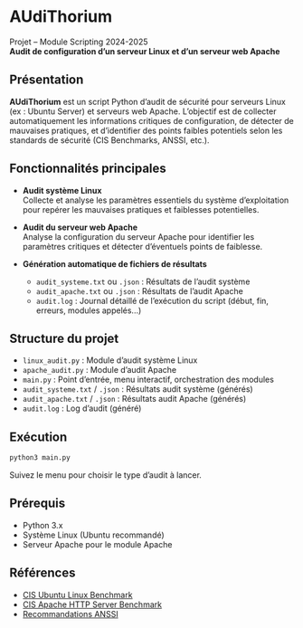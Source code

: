 # AUdiThorium

Projet – Module Scripting 2024-2025  
**Audit de configuration d’un serveur Linux et d’un serveur web Apache**

## Présentation

**AUdiThorium** est un script Python d’audit de sécurité pour serveurs Linux (ex : Ubuntu Server) et serveurs web Apache. L’objectif est de collecter automatiquement les informations critiques de configuration, de détecter de mauvaises pratiques, et d’identifier des points faibles potentiels selon les standards de sécurité (CIS Benchmarks, ANSSI, etc.).

## Fonctionnalités principales

- **Audit système Linux**  
  Collecte et analyse les paramètres essentiels du système d’exploitation pour repérer les mauvaises pratiques et faiblesses potentielles.

- **Audit du serveur web Apache**  
  Analyse la configuration du serveur Apache pour identifier les paramètres critiques et détecter d’éventuels points de faiblesse.

- **Génération automatique de fichiers de résultats**  
  - `audit_systeme.txt` ou `.json` : Résultats de l’audit système
  - `audit_apache.txt` ou `.json` : Résultats de l’audit Apache
  - `audit.log` : Journal détaillé de l’exécution du script (début, fin, erreurs, modules appelés...)

## Structure du projet

- `linux_audit.py` : Module d’audit système Linux
- `apache_audit.py` : Module d’audit Apache
- `main.py` : Point d’entrée, menu interactif, orchestration des modules
- `audit_systeme.txt` / `.json` : Résultats audit système (générés)
- `audit_apache.txt` / `.json` : Résultats audit Apache (générés)
- `audit.log` : Log d’audit (généré)

## Exécution

```bash
python3 main.py
```

Suivez le menu pour choisir le type d’audit à lancer.

## Prérequis

- Python 3.x
- Système Linux (Ubuntu recommandé)
- Serveur Apache pour le module Apache

## Références

- [CIS Ubuntu Linux Benchmark](https://www.cisecurity.org/benchmark/ubuntu_linux)
- [CIS Apache HTTP Server Benchmark](https://www.cisecurity.org/benchmark/apache_http_server)
- [Recommandations ANSSI](https://www.ssi.gouv.fr/)

